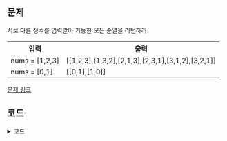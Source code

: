 ## 문제

서로 다른 정수를 입력받아 가능한 모든 순열을 리턴하라. 

 <table>
	<th>입력</th>
	<th>출력</th>
	<tr><!-- 첫번째 줄 시작 -->
	    <td>nums = [1,2,3]</td>
	    <td>[[1,2,3],[1,3,2],[2,1,3],[2,3,1],[3,1,2],[3,2,1]]</td>
	</tr><!-- 첫번째 줄 끝 -->
	<tr><!-- 두번째 줄 시작 -->
	    <td>nums = [0,1]</td>
	    <td>[[0,1],[1,0]]</td>
	</tr><!-- 두번째 줄 끝 -->
    </table>

<a href="https://leetcode.com/problems/permutations/" target="_blank">문제 링크</a>

## 코드

<details>
<summary>코드</summary>
<div markdown="1">

```python
from typing import List
import itertools


class Solution:
    def permuteDFS(self, nums: List[int]) -> List[List[int]]:
        results = []
        prev_elements = []

        def dfs(elements):
            # 리프 노드일때 결과 추가
            if len(elements) == 0:
                results.append(prev_elements[:])

            # 순열 생성 재귀 호출
            for e in elements:
                next_elements = elements[:]
                next_elements.remove(e)

                prev_elements.append(e)
                dfs(next_elements)
                prev_elements.pop()

        dfs(nums)
        return results


    def permuteIter(self, nums: List[int]) -> List[List[int]]:
        return list(itertools.permutations(nums))
```

</div>
</details>